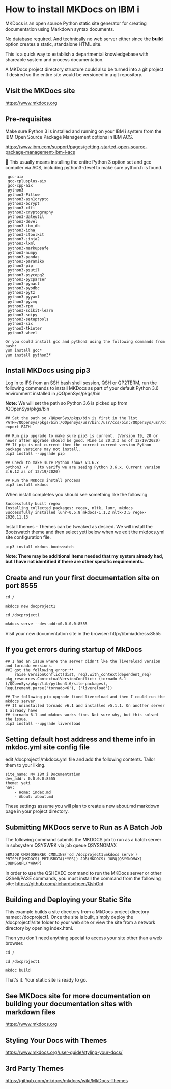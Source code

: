 # How to install MKDocs on IBM i 
MKDocs is an open source Python static site generator for creating documentation using Markdown syntax documents. 

No database required. And technically no web server either since the **build** option creates a static, standalone HTML site.

This is a quick way to establish a departmental knowledgebase with shareable system and process documentation. 

A MKDocs project directory structure could also be turned into a git project if desired so the entire site would be versioned in a git repository.

## Visit the MKDocs site
https://www.mkdocs.org

## Pre-requisites

Make sure Python 3 is installed and running on your IBM i system from the IBM Open Source Package Management options in IBM ACS. 

https://www.ibm.com/support/pages/getting-started-open-source-package-management-ibm-i-acs

:pushpin: This usually means installing the entire Python 3 option set and gcc compiler via ACS, including python3-devel to make sure python.h is found.
```
 gcc-aix
 gcc-cplusplus-aix
 gcc-cpp-aix
 python3                    
 python3-Pillow             
 python3-asn1crypto         
 python3-bcrypt             
 python3-cffi               
 python3-cryptography       
 python3-dateutil           
 python3-devel              
 python3-ibm_db             
 python3-idna               
 python3-itoolkit           
 python3-jinja2             
 python3-lxml               
 python3-markupsafe         
 python3-numpy              
 python3-pandas             
 python3-paramiko           
 python3-pip                
 python3-psutil             
 python3-psycopg2           
 python3-pycparser          
 python3-pynacl             
 python3-pyodbc             
 python3-pytz               
 python3-pyyaml             
 python3-pyzmq              
 python3-rpm                
 python3-scikit-learn       
 python3-scipy              
 python3-setuptools         
 python3-six                
 python3-tkinter            
 python3-wheel              

Or you could install gcc and python3 using the following commands from bash: 
yum install gcc*
yum install python3*
```

## Install MKDocs using pip3

Log in to IFS from an SSH bash shell session, QSH or QP2TERM, run the following commands to install MKDocs as part of your default Python 3.6 environment installed in /QOpenSys/pkgs/bin

**Note:** We will set the path so Python 3.6 is picked up from /QOpenSys/pkgs/bin

```
## Set the path so /QOpenSys/pkgs/bin is first in the list
PATH=/QOpenSys/pkgs/bin:/QOpenSys/usr/bin:/usr/ccs/bin:/QOpenSys/usr/bin/X11:/usr/sbin:.:/usr/bin
export PATH

## Run pip upgrade to make sure pip3 is current. (Version 19, 20 or newer after upgrade should be good. Mine is 20.3.3 as of 12/19/2020)
## If pip is not current then the correct current version Python package versions may not install.
pip3 install --upgrade pip 

## Check to make sure Python shows V3.6.x
python3 -V    (to verify we are seeing Python 3.6.x. Current version 3.6.12 as of 12/19/2020)

## Run the MKDocs install process
pip3 install mkdocs

```
When install completes you should see something like the following
```
Successfully built regex
Installing collected packages: regex, nltk, lunr, mkdocs
Successfully installed lunr-0.5.8 mkdocs-1.1.2 nltk-3.5 regex-2020.11.13
```

Install themes - Themes can be tweaked as desired. We will install the Bootswatch theme and then select yeti below when we edit the mkdocs.yml site configuration file.
```
pip3 install mkdocs-bootswatch
```
**Note: There may be additional items needed that my system already had, but I have not identified if there are other specific requirements.**

## Create and run your first documentation site on port 8555
```
cd /

mkdocs new docproject1

cd /docproject1

mkdocs serve --dev-addr=0.0.0.0:8555
```
Visit your new documentation site in the browser: http://ibmiaddress:8555

## If you get errors during startup of MkDocs
```
## I had an issue where the server didn't lke the livereload version and tornado versions.
##I got the following error:**
    raise VersionConflict(dist, req).with_context(dependent_req)
pkg_resources.ContextualVersionConflict: (tornado 6.1 (/QOpenSys/pkgs/lib/python3.6/site-packages), Requirement.parse('tornado<6'), {'livereload'})

## The following pip upgrade fixed livereload and then I could run the mkdocs server
## It uninstalled tornado v6.1 and installed v5.1.1. On another server I already have
## tornado 6.1 and mkdocs works fine. Not sure why, but this solved the issue.
pip3 install --upgrade livereload
```

## Setting default host address and theme info in mkdoc.yml site config file

edit /docproject1/mkdocs.yml file and add the following contents. Tailor them to your liking.

```
site_name: My IBM i Documentation
dev_addr: 0.0.0.0:8555
theme: yeti
nav:
    - Home: index.md
    - About: about.md
```
These settings assume you will plan to create a new about.md markdown page in your project directory.

## Submitting MKDocs serve to Run as A Batch Job

The following command submits the MKDOCS job to run as a batch server in subsystem QSYSWRK via job queue QSYSNOMAX 
```
SBMJOB CMD(QSHEXEC CMDLINE('cd /docproject1;mkdocs serve') PRTSPLF(MKDOCS) PRTUSRDTA(*YES)) JOB(MKDOCS) JOBQ(QSYSNOMAX) JOBMSGQFL(*WRAP)                                       
```  
In order to use the QSHEXEC command to run the MKDocs server or other QShell/PASE commands, you must install the command from the following site: https://github.com/richardschoen/QshOni

## Building and Deploying your Static Site

This example builds a site directory from a MkDocs project directory named: /docproject1. Once the site is built, simply deploy the /docproject1/site folder to your web site or view the site from a network directory by opening index.html. 

Then you don't need anything special to access your site other than a web browser. 

```
cd /

cd /docproject1

mkdoc build
```

That's it. Your static site is ready to go.

## See MKDocs site for more documentation on building your documentation sites with markdown files
https://www.mkdocs.org

## Styling Your Docs with Themes
https://www.mkdocs.org/user-guide/styling-your-docs/

## 3rd Party Themes
https://github.com/mkdocs/mkdocs/wiki/MkDocs-Themes

